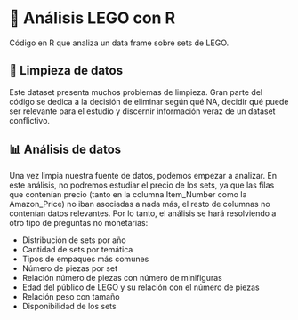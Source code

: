 # 🧱 Análisis LEGO con R
Código en R que analiza un data frame sobre sets de LEGO.  

## 🧹 Limpieza de datos
Este dataset presenta muchos problemas de limpieza. Gran parte del código se dedica a la decisión de eliminar según qué NA, decidir qué puede ser relevante para el estudio y discernir información veraz de un dataset conflictivo.

## 📊 Análisis de datos
Una vez limpia nuestra fuente de datos, podemos empezar a analizar. En este análisis, no podremos estudiar el precio de los sets, ya que las filas que contenían precio (tanto en la columna Item_Number como la Amazon_Price) no iban asociadas a nada más, el resto de columnas no contenían datos relevantes. Por lo tanto, el análisis se hará resolviendo a otro tipo de preguntas no monetarias:

- Distribución de sets por año
- Cantidad de sets por temática
- Tipos de empaques más comunes
- Número de piezas por set
- Relación número de piezas con número de minifiguras
- Edad del público de LEGO y su relación con el número de piezas
- Relación peso con tamaño
- Disponibilidad de los sets

